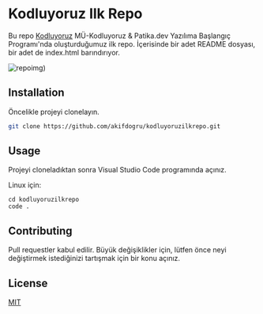 # Kodluyoruz Ilk Repo

Bu repo [Kodluyoruz](https://www.kodluyoruz.org) MÜ-Kodluyoruz & Patika.dev Yazılıma Başlangıç Programı'nda oluşturduğumuz ilk repo. İçerisinde bir adet README dosyası, bir adet de index.html barındırıyor.

![repoimg](https://user-images.githubusercontent.com/116107994/199673449-8db91bee-3a24-4d24-9822-cd03b6c3a8a1.png))

## Installation

Öncelikle projeyi clonelayın. 
```bash
git clone https://github.com/akifdogru/kodluyoruzilkrepo.git
```

## Usage

Projeyi cloneladıktan sonra Visual Studio Code programında açınız.

Linux için:
```linux
cd kodluyoruzilkrepo
code .
```

## Contributing
Pull requestler kabul edilir. Büyük değişiklikler için, lütfen önce neyi değiştirmek istediğinizi tartışmak için bir konu açınız.


## License
[MIT](https://choosealicense.com/licenses/mit/)
